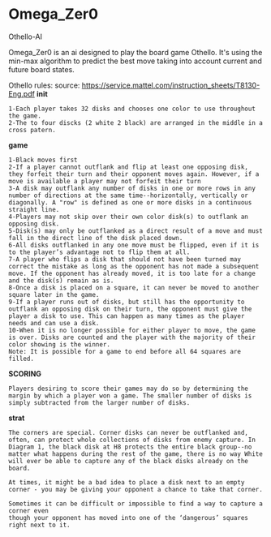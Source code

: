 # Omega_Zer0

 Othello-AI

 Omega_Zer0 is an ai designed to play the board game Othello.
 It's using the min-max algorithm to predict the best move taking into account current and future board states.

Othello rules: 
    source: https://service.mattel.com/instruction_sheets/T8130-Eng.pdf
__init__

    1-Each player takes 32 disks and chooses one color to use throughout the game.
    2-The to four discks (2 white 2 black) are arranged in the middle in a cross patern. 

__game__

    1-Black moves first
    2-If a player cannot outflank and flip at least one opposing disk, they forfeit their turn and their opponent moves again. However, if a move is available a player may not forfeit their turn
    3-A disk may outflank any number of disks in one or more rows in any number of directions at the same time--horizontally, vertically or diagonally. A "row" is defined as one or more disks in a continuous straight line.
    4-Players may not skip over their own color disk(s) to outflank an opposing disk.
    5-Disk(s) may only be outflanked as a direct result of a move and must fall in the direct line of the disk placed down.
    6-All disks outflanked in any one move must be flipped, even if it is to the player’s advantage not to flip them at all.
    7-A player who flips a disk that should not have been turned may correct the mistake as long as the opponent has not made a subsequent move. If the opponent has already moved, it is too late for a change and the disk(s) remain as is.
    8-Once a disk is placed on a square, it can never be moved to another square later in the game.
    9-If a player runs out of disks, but still has the opportunity to outflank an opposing disk on their turn, the opponent must give the player a disk to use. This can happen as many times as the player needs and can use a disk.
    10-When it is no longer possible for either player to move, the game is over. Disks are counted and the player with the majority of their color showing is the winner.
    Note: It is possible for a game to end before all 64 squares are filled.

__SCORING__

    Players desiring to score their games may do so by determining the margin by which a player won a game. The smaller number of disks is simply subtracted from the larger number of disks.

__strat__

    The corners are special. Corner disks can never be outflanked and, often, can protect whole collections of disks from enemy capture. In Diagram 1, the black disk at H8 protects the entire black group--no matter what happens during the rest of the game, there is no way White will ever be able to capture any of the black disks already on the board.

    At times, it might be a bad idea to place a disk next to an empty corner - you may be giving your opponent a chance to take that corner.

    Sometimes it can be difficult or impossible to find a way to capture a corner even
    though your opponent has moved into one of the ‘dangerous’ squares right next to it.




